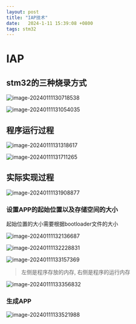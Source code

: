 ```yaml
---
layout: post
title: "IAP技术" 
date:   2024-1-11 15:39:08 +0800
tags: stm32
---
```


# IAP

## stm32的三种烧录方式

![image-20240111130718538](https://picture-01-1316374204.cos.ap-beijing.myqcloud.com/image/202401111307598.png)

![image-20240111131054035](https://picture-01-1316374204.cos.ap-beijing.myqcloud.com/image/202401111310098.png)

## 程序运行过程

![image-20240111131318617](https://picture-01-1316374204.cos.ap-beijing.myqcloud.com/image/202401111313687.png)

![image-20240111131711265](https://picture-01-1316374204.cos.ap-beijing.myqcloud.com/image/202401111317349.png)

## 实际实现过程

![image-20240111131908877](https://picture-01-1316374204.cos.ap-beijing.myqcloud.com/image/202401111319919.png)

### 设置APP的起始位置以及存储空间的大小

起始位置的大小需要根据bootloader文件的大小

![image-20240111132136687](https://picture-01-1316374204.cos.ap-beijing.myqcloud.com/image/202401111321719.png)

![image-20240111132228831](https://picture-01-1316374204.cos.ap-beijing.myqcloud.com/image/202401111322921.png)

![image-20240111133157369](https://picture-01-1316374204.cos.ap-beijing.myqcloud.com/image/202401111331434.png)

> 左侧是程序存放的内存, 右侧是程序的运行内存

![image-20240111133356832](https://picture-01-1316374204.cos.ap-beijing.myqcloud.com/image/202401111333864.png)

### 生成APP

![image-20240111133521988](https://picture-01-1316374204.cos.ap-beijing.myqcloud.com/image/202401111335047.png)



